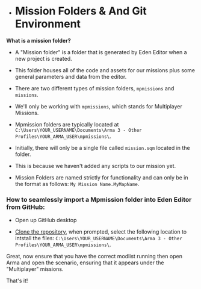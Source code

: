 - # Mission Folders & And Git Environment 

__What is a mission folder?__

* A "Mission folder" is a folder that is generated by Eden Editor when a new project is created.

* This folder houses all of the code and assets for our missions plus some general parameters and data from the editor.

* There are two different types of mission folders, `mpmissions` and `missions`.

* We'll only be working with `mpmissions`, which stands for Multiplayer Missions.

* Mpmission folders are typically located at `C:\Users\YOUR_USERNAME\Documents\Arma 3 - Other Profiles\YOUR_ARMA_USER\mpmissions\`.

* Initially, there will only be a single file called `mission.sqm` located in the folder. 

* This is because we haven't added any scripts to our mission yet.

* Mission Folders are named strictly for functionality and can only be in the format as follows: `My Mission Name.MyMapName`.

### How to seamlessly import a Mpmission folder into Eden Editor from GitHub:

* Open up GitHub desktop

* [Clone the repository](https://docs.github.com/en/desktop/contributing-and-collaborating-using-github-desktop/adding-and-cloning-repositories/cloning-a-repository-from-github-to-github-desktop), when prompted, select the following location to intstall the files: `C:\Users\YOUR_USERNAME\Documents\Arma 3 - Other Profiles\YOUR_ARMA_USER\mpmissions\`.

Great, now ensure that you have the correct modlist running then open Arma and open the scenario, ensuring that it appears under the "Multiplayer" missions.

That's it!

